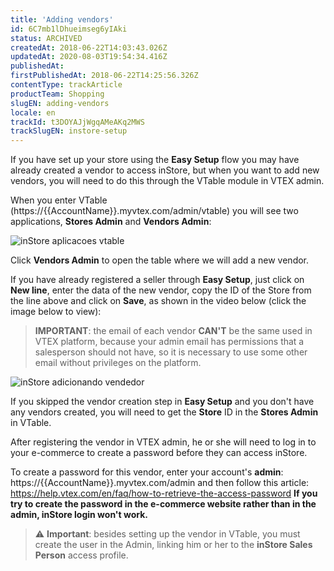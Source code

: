 ```yaml
---
title: 'Adding vendors'
id: 6C7mb1lDhueimseg6yIAki
status: ARCHIVED
createdAt: 2018-06-22T14:03:43.026Z
updatedAt: 2020-08-03T19:54:34.416Z
publishedAt: 
firstPublishedAt: 2018-06-22T14:25:56.326Z
contentType: trackArticle
productTeam: Shopping
slugEN: adding-vendors
locale: en
trackId: t3DOYAJjWgqAMeAKq2MWS
trackSlugEN: instore-setup
---
```


If you have set up your store using the __Easy Setup__ flow you may have already created a vendor to access inStore, but when you want to add new vendors, you will need to do this through the VTable module in VTEX admin.

When you enter VTable (https://{{AccountName}}.myvtex.com/admin/vtable) you will see two applications, __Stores Admin__ and __Vendors Admin__:

![inStore aplicacoes vtable](//images.ctfassets.net/alneenqid6w5/6BRkoPO2cMOQkYkuSOeCO6/641c901771af479df13a487c123aff23/inStore_aplicacoes_vtable.png)

Click __Vendors Admin__ to open the table where we will add a new vendor.

If you have already registered a seller through __Easy Setup__, just click on __New line__, enter the data of the new vendor, copy the ID of the Store from the line above and click on __Save__, as shown in the video below (click the image below to view):

> __IMPORTANT__: the email of each vendor __CAN'T__ be the same used in VTEX platform, because your admin email has permissions that a salesperson should not have, so it is necessary to use some other email without privileges on the platform.

![inStore adicionando vendedor](//images.ctfassets.net/alneenqid6w5/3WGuWnOeY8emcmuIqcE0uE/74586856739dcee97163835710a85780/inStore_adicionando_vendedor.png)

If you skipped the vendor creation step in __Easy Setup__ and you don't have any vendors created, you will need to get the __Store__ ID in the __Stores Admin__ in VTable.

After registering the vendor in VTEX admin, he or she will need to log in to your e-commerce to create a password before they can access inStore.

To create a password for this vendor, enter your account's __admin__: https://{{AccountName}}.myvtex.com/admin and then follow this article: https://help.vtex.com/en/faq/how-to-retrieve-the-access-password
__If you try to create the password in the e-commerce website rather than in the admin, inStore login won't work.__

>⚠️ **Important**: besides setting up the vendor in VTable, you must create the user in the Admin, linking him or her to the **inStore Sales Person** access profile.
